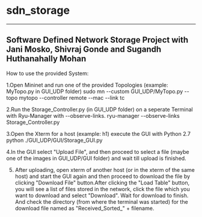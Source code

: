 # sdn_storage

-------------------------------------------------------------------------------------------------------------------------------------------------------------
Software Defined Network Storage Project with Jani Mosko, Shivraj Gonde and Sugandh Huthanahally Mohan
--------------------------------------------------------------------------------------------------------------------------------------------------------------

How to use the provided System:


1.Open Mininet and run one of the provided Topologies (example: MyTopo.py in GUI_UDP folder)
sudo mn --custom GUI_UDP/MyTopo.py --topo mytopo --controller remote --mac --link tc

2.Run the Storage_Controller.py (in GUI_UDP folder) on a seperate Terminal with Ryu-Manager with --observe-links.
ryu-manager --observe-links Storage_Controller.py

3.Open the Xterm for a host (example: h1) execute the GUI with Python 2.7
python ./GUI_UDP/GUI/Storage_GUI.py

4.In the GUI select "Upload File", and then proceed to select a file (maybe one of the images in GUI_UDP/GUI folder) and wait till upload is finished.

5. After uploading, open xterm of another host (or in the xterm of the same host) and start the GUI again and then proceed to download the file by clicking "Download File" button.After clicking the "Load Table" button, you will see a list of files stored in the network, click the file which you want to download and select "Download". Wait for download to finish. And check the directory (from where the terminal was started) for the download file named as "Received_Sorted_" + filename.
